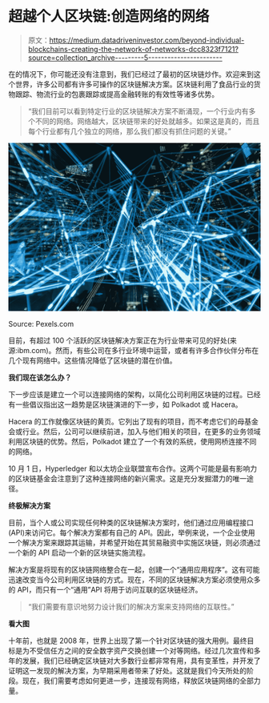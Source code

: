 # 超越个人区块链:创造网络的网络

> 原文：<https://medium.datadriveninvestor.com/beyond-individual-blockchains-creating-the-network-of-networks-dcc8323f7121?source=collection_archive---------5----------------------->

在的情况下，你可能还没有注意到，我们已经过了最初的区块链炒作。欢迎来到这个世界，许多公司都有许多可操作的区块链解决方案。区块链利用了食品行业的货物跟踪、物流行业的包裹跟踪或提高金融转账的有效性等诸多优势。

> “我们目前可以看到特定行业的区块链解决方案不断涌现，一个行业内有多个不同的网络。网络越大，区块链带来的好处就越多。如果这是真的，而且每个行业都有几个独立的网络，那么我们都没有抓住问题的关键。”

![](img/9c54dd5b039156a57962a8559b801829.png)

Source: Pexels.com

目前，有超过 100 个活跃的区块链解决方案正在为行业带来可见的好处(来源:ibm.com)。然而，有些公司在多行业环境中运营，或者有许多合作伙伴分布在几个现有网络中。这些情况降低了区块链的潜在价值。

**我们现在该怎么办？**

下一步应该是建立一个可以连接网络的架构，以简化公司利用区块链的过程。已经有一些倡议指出这一趋势是区块链演进的下一步，如 Polkadot 或 Hacera。

Hacera 的工作就像区块链的黄页。它列出了现有的项目，而不考虑它们的母基金会或行业。然后，公司可以继续前进，加入与他们相关的项目，在更多的业务领域利用区块链的优势。然后，Polkadot 建立了一个有效的系统，使用网桥连接不同的网络。

10 月 1 日，Hyperledger 和以太坊企业联盟宣布合作。这两个可能是最有影响力的区块链基金会注意到了这种连接网络的新兴需求。这是充分发掘潜力的唯一途径。

**终极解决方案**

目前，当个人或公司实现任何种类的区块链解决方案时，他们通过应用编程接口(API)来访问它。每个解决方案都有自己的 API。因此，举例来说，一个企业使用一个解决方案来跟踪其运输，并希望开始在其贸易融资中实施区块链，则必须通过一个新的 API 启动一个新的区块链实施流程。

解决方案是将现有的区块链网络整合在一起，创建一个“通用应用程序”。这有可能迅速改变当今公司利用区块链的方式。现在，不同的区块链解决方案必须使用众多的 API，而只有一个“通用”API 将用于访问互联的区块链经济。

> “我们需要有意识地努力设计我们的解决方案来支持网络的互联性。”

**看大图**

十年前，也就是 2008 年，世界上出现了第一个针对区块链的强大用例。最终目标是为不受信任方之间的安全数字资产交换创建一个对等网络。经过几次宣传和多年的发展，我们已经确定区块链对大多数行业都非常有用，具有变革性，并开发了证明这一发现的解决方案，为早期采用者带来了好处。这就是我们今天所处的阶段。现在，我们需要考虑如何更进一步，连接现有网络，释放区块链网络的全部力量。